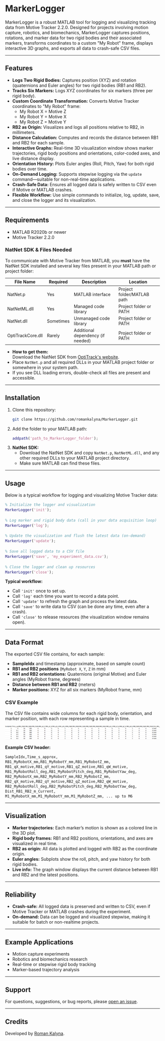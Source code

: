 # MarkerLogger

MarkerLogger is a robust MATLAB tool for logging and visualizing tracking data from Motive Tracker 2.2.0. Designed for projects involving motion capture, robotics, and biomechanics, MarkerLogger captures positions, rotations, and marker data for two rigid bodies and their associated markers, transforms coordinates to a custom "My Robot" frame, displays interactive 3D graphs, and exports all data to crash-safe CSV files.

---

## Features

- **Logs Two Rigid Bodies:** Captures position (XYZ) and rotation (quaternions and Euler angles) for two rigid bodies (RB1 and RB2).
- **Tracks Six Markers:** Logs XYZ coordinates for six markers (three per rigid body).
- **Custom Coordinate Transformation:** Converts Motive Tracker coordinates to "My Robot" frame:
  - My Robot X = Motive Z
  - My Robot Y = Motive X
  - My Robot Z = Motive Y
- **RB2 as Origin:** Visualizes and logs all positions relative to RB2, in millimeters.
- **Distance Calculation:** Computes and records the distance between RB1 and RB2 for each sample.
- **Interactive Graphs:** Real-time 3D visualization window shows marker trajectories, rigid body positions and orientations, color-coded axes, and live distance display.
- **Orientation History:** Plots Euler angles (Roll, Pitch, Yaw) for both rigid bodies over time.
- **On-Demand Logging:** Supports stepwise logging via the `update` command—suitable for non-real-time applications.
- **Crash-Safe Data:** Ensures all logged data is safely written to CSV even if Motive or MATLAB crashes.
- **Flexible Workflow:** Use simple commands to initialize, log, update, save, and close the logger and its visualization.

---

## Requirements

- MATLAB R2020b or newer
- Motive Tracker 2.2.0

### NatNet SDK & Files Needed

To communicate with Motive Tracker from MATLAB, you **must** have the NatNet SDK installed and several key files present in your MATLAB path or project folder:

| File Name         | Required | Description                      | Location                |
|-------------------|----------|----------------------------------|-------------------------|
| NatNet.p          | Yes      | MATLAB interface                 | Project folder/MATLAB path |
| NatNetML.dll      | Yes      | Managed code library             | Project folder or PATH  |
| NatNet.dll        | Sometimes| Unmanaged code library           | Project folder or PATH  |
| OptiTrackCore.dll | Rarely   | Additional dependency (if needed)| Project folder or PATH  |

- **How to get them:**  
  Download the NatNet SDK from [OptiTrack's website](https://optitrack.com/products/natnet-sdk/).
- Place `NatNet.p` and all required DLLs in your MATLAB project folder or somewhere in your system path.
- If you see DLL loading errors, double-check all files are present and accessible.

---

## Installation

1. Clone this repository:
   ```bash
   git clone https://github.com/romankalyna/MarkerLogger.git
   ```
2. Add the folder to your MATLAB path:
   ```matlab
   addpath('path_to_MarkerLogger_folder');
   ```
3. **NatNet SDK:**  
   - Download the NatNet SDK and copy `NatNet.p`, `NatNetML.dll`, and any other required DLLs to your MATLAB project directory.
   - Make sure MATLAB can find these files.

---

## Usage

Below is a typical workflow for logging and visualizing Motive Tracker data:

```matlab
% Initialize the logger and visualization
MarkerLogger('init');

% Log marker and rigid body data (call in your data acquisition loop)
MarkerLogger('log');

% Update the visualization and flush the latest data (on-demand)
MarkerLogger('update');

% Save all logged data to a CSV file
MarkerLogger('save', 'my_experiment_data.csv');

% Close the logger and clean up resources
MarkerLogger('close');
```

**Typical workflow:**  
- Call `'init'` once to set up.
- Call `'log'` each time you want to record a data point.
- Call `'update'` to refresh the graph and process the latest data.
- Call `'save'` to write data to CSV (can be done any time, even after a crash).
- Call `'close'` to release resources (the visualization window remains open).

---

## Data Format

The exported CSV file contains, for each sample:
- **SampleIdx** and timestamp (approximate, based on sample count)
- **RB1 and RB2 positions** (`MyRobot X`, `Y`, `Z` in mm)
- **RB1 and RB2 orientations:** Quaternions (original Motive) and Euler angles (MyRobot frame, degrees)
- **Distance between RB1 and RB2** (meters)
- **Marker positions:** XYZ for all six markers (MyRobot frame, mm)

### CSV Example

The CSV file contains wide columns for each rigid body, orientation, and marker position, with each row representing a sample in time.

![CSV Example](csvexample.png)

**Example CSV header:**
```
SampleIdx,Time_s_approx,
RB1_MyRobotX_mm,RB1_MyRobotY_mm,RB1_MyRobotZ_mm,
RB1_qX_motive,RB1_qY_motive,RB1_qZ_motive,RB1_qW_motive,
RB1_MyRobotRoll_deg,RB1_MyRobotPitch_deg,RB1_MyRobotYaw_deg,
RB2_MyRobotX_mm,RB2_MyRobotY_mm,RB2_MyRobotZ_mm,
RB2_qX_motive,RB2_qY_motive,RB2_qZ_motive,RB2_qW_motive,
RB2_MyRobotRoll_deg,RB2_MyRobotPitch_deg,RB2_MyRobotYaw_deg,
Dist_RB1_RB2_m_Current,
M1_MyRobotX_mm,M1_MyRobotY_mm,M1_MyRobotZ_mm, ... up to M6
```

---

## Visualization

- **Marker trajectories:** Each marker’s motion is shown as a colored line in the 3D plot.
- **Rigid body frames:** RB1 and RB2 positions, orientations, and axes are visualized in real time.
- **RB2 as origin:** All data is plotted and logged with RB2 as the coordinate origin.
- **Euler angles:** Subplots show the roll, pitch, and yaw history for both rigid bodies.
- **Live info:** The graph window displays the current distance between RB1 and RB2 and the latest positions.

---

## Reliability

- **Crash-safe:** All logged data is preserved and written to CSV, even if Motive Tracker or MATLAB crashes during the experiment.
- **On-demand:** Data can be logged and visualized stepwise, making it suitable for batch or non-realtime projects.

---

## Example Applications

- Motion capture experiments
- Robotics and biomechanics research
- Real-time or stepwise rigid body tracking
- Marker-based trajectory analysis

---


## Support

For questions, suggestions, or bug reports, please [open an issue](https://github.com/romankalyna/MarkerLogger/issues).

---

## Credits

Developed by [Roman Kalyna](https://github.com/romankalyna).
